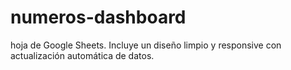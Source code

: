 # numeros-dashboard
hoja de Google Sheets. Incluye un diseño limpio y responsive con actualización automática de datos.
